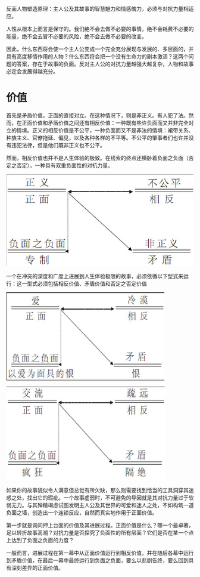 
反面人物塑造原理：主人公及其故事的智慧魅力和情感魄力，必须与对抗力量相适应。

人性从根本上而言是保守的。我们绝不会去做不必要的事情，绝不会耗费不必要的能量，绝不会去冒不必要的风险，绝不会去做不必要的改变。

因此，什么东西将会使一个主人公变成一个完全充分展现与发展的、多层面的，并具有高度移情作用的人物？什么东西将会把一个没有生命力的剧本激活？这两个问题的答案，存在于故事的负面。反对主人公的对抗力量越强大越复杂，人物和故事必定会发展得越充分。

# 价值

首先是矛盾价值，正面的直接对立。在这种情况下，则是非正义。有人犯了法。然而，在正面价值和矛盾价值之间还有相反价值：一种既有些许负面而又并非完全对立的情境。正义的相反价值是不公平，一种负面而又不是非法的情境：裙带关系、种族主义、官僚拖延、偏见，以及各种各样的不平等。不公平的肇事者们也许并没有违犯法律，但是他们既非正义也不公平。

然而，相反价值也并不是人生体验的极致。在线索的终点还横卧着负面之负面（否定之否定），一种具有双重负面性的对抗力量。

![](/assets/images/2022-03-20-22-07-59.png)

一个在冲突的深度和广度上进展到人生体验极限的故事，必须依循以下型式来运行：这一型式必须包括相反价值、矛盾价值和否定之否定价值

![](/assets/images/2022-03-20-22-08-55.png)

![](/assets/images/2022-03-20-22-10-13.png)

如果你的故事貌似令人满意但总觉有所欠缺，那么则需要找到恰当的工具洞穿其迷惑之处，找出它的瑕疵。一个故事虚弱时，不可避免的导因就是其对抗力量过于软弱无力。与其殚精竭虑试图发明主人公及其世界的可爱和迷人之处，不如构筑一道负面之墙，创造出一个连锁反应，自然而真实地作用于正面价值。

第一步就是询问押上台面的价值及其进展过程。正面价值是什么？哪一个最卓著，足以转折故事高潮？对抗力量是否探究了负面性的所有层面？它们是否在某一个点上达到了负面之负面的力度？

一般而言，进展过程在第一幕中从正面价值运行到相反价值，并在随后各幕中运行到矛盾价值，在最后一幕中最终运行到负面之负面，要么以悲剧告终，要么回到具有深刻差异的正面价值。